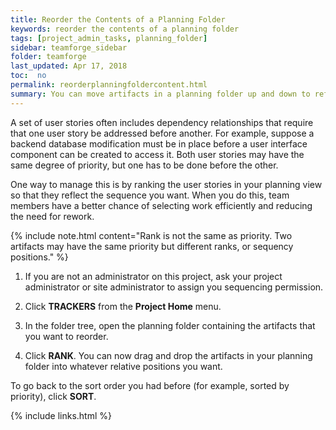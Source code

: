 ```yaml
---
title: Reorder the Contents of a Planning Folder
keywords: reorder the contents of a planning folder
tags: [project_admin_tasks, planning_folder]
sidebar: teamforge_sidebar
folder: teamforge
last_updated: Apr 17, 2018
toc:  no
permalink: reorderplanningfoldercontent.html
summary: You can move artifacts in a planning folder up and down to reflect the order in which they should be addressed.
---
```


A set of user stories often includes dependency relationships that require that one user story be addressed before another. For example, suppose a backend database modification must be in place before a user interface component can be created to access it. Both user stories may have the same degree of priority, but one has to be done before the other.

One way to manage this is by ranking the user stories in your planning view so that they reflect the sequence you want. When you do this, team members have a better chance of selecting work efficiently and reducing the need for rework.

 {% include note.html content="Rank is not the same as priority. Two artifacts may have the same priority but different ranks, or sequency positions." %}

 1. If you are not an administrator on this project, ask your project administrator or site administrator to assign you sequencing permission.

 2. Click **TRACKERS** from the **Project Home** menu.

 3. In the folder tree, open the planning folder containing the artifacts that you want to reorder.

 4. Click **RANK**. You can now drag and drop the artifacts in your planning folder into whatever relative positions you want.

To go back to the sort order you had before (for example, sorted by priority), click **SORT**.

{% include links.html %}
